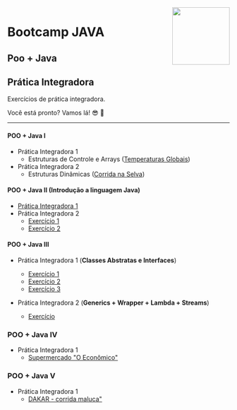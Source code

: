 <img src="https://i.ibb.co/M6nBBb0/mascote.png" align="right" width="130">

# Bootcamp JAVA

## Poo + Java

## Prática Integradora

Exercícios de prática integradora.

Você está pronto? Vamos lá! 😎 🤘

---

#### POO + Java I

- Prática Integradora 1
    - Estruturas de Controle e
      Arrays ([Temperaturas Globais](https://github.com/JoseMateusLeva/java-camp/tree/master/PooJava1/temperatura))
- Prática Integradora 2
    - Estruturas
      Dinâmicas ([Corrida na Selva](https://github.com/JoseMateusLeva/java-camp/tree/master/PooJava1/corrida))

#### POO + Java II (Introdução a linguagem Java)

- [Prática Integradora 1](https://github.com/JoseMateusLeva/java-camp/tree/master/PooJava2/integradora1)
- Prática Integradora 2
    - [Exercício 1](https://github.com/JoseMateusLeva/java-camp/tree/master/PooJava2/integradora2/exercicio1)
    - [Exercício 2](https://github.com/JoseMateusLeva/java-camp/tree/master/PooJava2/integradora2/exercicio2)

#### POO + Java III

- Prática Integradora 1 (**Classes Abstratas e Interfaces**)
    - [Exercício 1](https://github.com/JoseMateusLeva/java-camp/tree/master/PooJava3/integradora1/exercicio1)
    - [Exercício 2](https://github.com/JoseMateusLeva/java-camp/tree/master/PooJava3/integradora1/exercicio2)
    - [Exercício 3](https://github.com/JoseMateusLeva/java-camp/tree/master/PooJava3/integradora1/exercicio3)

- Prática Integradora 2 (**Generics + Wrapper + Lambda + Streams**)
    - [Exercício](https://github.com/JoseMateusLeva/java-camp/tree/master/PooJava3/integradora2)

### POO + Java IV

- Prática Integradora 1
    - [Supermercado "O Econômico"](https://github.com/JoseMateusLeva/java-camp/tree/master/PooJava4/integradora1)

### POO + Java V

- Prática Integradora 1
    - [DAKAR - corrida maluca"](https://github.com/JoseMateusLeva/java-camp/tree/master/PooJava5/integradora1)